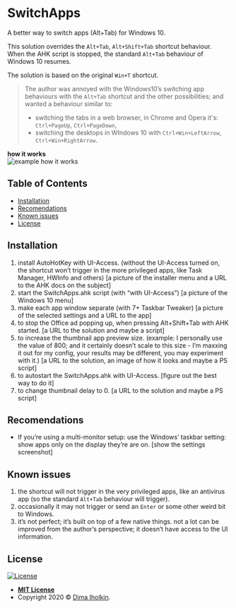 # SwitchApps

A better way to switch apps (Alt+Tab) for Windows 10.

This solution overrides the `Alt+Tab`, `Alt+Shift+Tab` shortcut behaviour.  
When the AHK script is stopped, the standard `Alt+Tab` behaviour of Windows 10 resumes.

The solution is based on the original `Win+T` shortcut.

> The author was annoyed with the Windows10’s switching app behaviours with the `Alt+Tab` shortcut and the other possibilities; and wanted a behaviour similar to:
>
> * switching the tabs in a web browser, in Chrome and Opera it's: `Ctrl+PageUp`, `Ctrl+PageDown`,
> * switching the desktops in WIndows 10 with `Ctrl+Win+LeftArrow`, `Ctrl+Win+RightArrow`.

**how it works**  
![example how it works](https://example.com/example.gif)

## Table of Contents

* [Installation](#installation)
* [Recomendations](#recomendations)
* [Known issues](#known-issues)
* [License](#license)

## Installation

1. install AutoHotKey with UI-Access. (without the UI-Access turned on, the shortcut won’t trigger in the more privileged apps, like Task Manager, HWInfo and others) [a picture of the installer menu and a URL to the AHK docs on the subject]
2. start the SwitchApps.ahk script (with “with UI-Access”) [a picture of the Windows 10 menu]
3. make each app window separate (with 7+ Taskbar Tweaker) [a picture of the selected settings and a URL to the app]
4. to stop the Office ad popping up, when pressing Alt+Shift+Tab with AHK started. [a URL to the solution and maybe a script]
5. to increase the thumbnail app preview size. (example: I personally use the value of 800; and it certainly doesn’t scale to this size - I’m maxxing it out for my config, your results may be different, you may experiment with it.) [a URL to the solution, an image of how it looks and maybe a PS script]
6. to autostart the SwitchApps.ahk with UI-Access. [figure out the best way to do it]
7. to change thumbnail delay to 0. [a URL to the solution and maybe a PS script]

## Recomendations

* If you’re using a multi-monitor setup: use the Windows’ taskbar setting: show apps only on the display they’re are on. [show the settings screenshot]

## Known issues

1. the shortcut will not trigger in the very privileged apps, like an antivirus app (so the standard `Alt+Tab` behaviour will trigger).
2. occasionally it may not trigger or send an `Enter` or some other weird bit to Windows.
3. it’s not perfect; it’s built on top of a few native things.
not a lot can be improved from the author’s perspective; it doesn’t have access to the UI information.

## License

[![License](http://img.shields.io/:license-mit-blue.svg?style=flat-square)](http://badges.mit-license.org)

* **[MIT License](http://opensource.org/licenses/mit-license.php)**
* Copyright 2020 © <a href="https://github.com/dima-iholkin" target="_blank">Dima Iholkin</a>.

